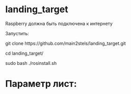 # landing_target
<p>Raspberry должна быть подключена к интернету</p>
<p>Запустить:</p>
<p>git clone https://github.com/main2stels/landing_target.git</p>
<p>cd landing_target/</p>
<p>sudo bash ./rosinstall.sh</p>
<h1>Параметр лист: </h1>
